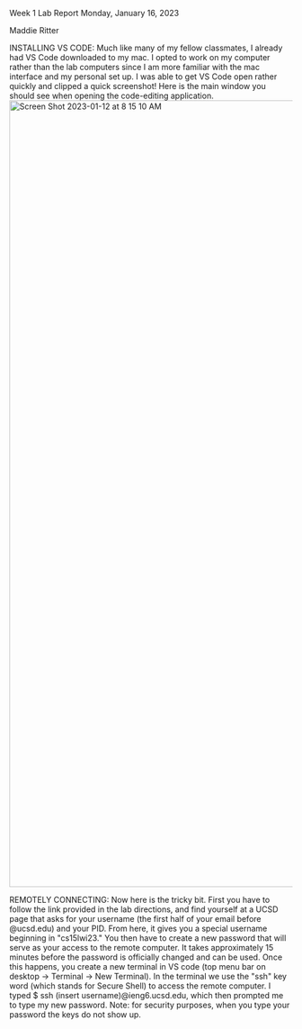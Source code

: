 Week 1 Lab Report
Monday, January 16, 2023

Maddie Ritter

INSTALLING VS CODE: 
Much like many of my fellow classmates, I already had VS Code downloaded to my mac. I opted to work on my computer rather than the lab computers since 
I am more familiar with the mac interface and my personal set up. I was able to get VS Code open rather quickly and clipped a quick screenshot! Here is 
the main window you should see when opening the code-editing application. 
<img width="1398" alt="Screen Shot 2023-01-12 at 8 15 10 AM" src="https://user-images.githubusercontent.com/122555675/212189980-021af8d0-9512-4974-afa6-450b4da18c09.png">

REMOTELY CONNECTING: 
Now here is the tricky bit. First you have to follow the link provided in the lab directions, and find yourself at a UCSD page that asks for your username (the first half of your email before @ucsd.edu) and your PID. From here, it gives you a special username beginning in "cs15lwi23." You then have to create a new password that will serve as your access to the remote computer. It takes approximately 15 minutes before the password is officially changed and can be used. Once this happens, you create a new terminal in VS code (top menu bar on desktop -> Terminal -> New Terminal). In the terminal we use the "ssh" key word (which stands for Secure Shell) to access the remote computer. I typed $ ssh (insert username)@ieng6.ucsd.edu, which then prompted me to type my new password. Note: for security purposes, when you type your password the keys do not show up. 
